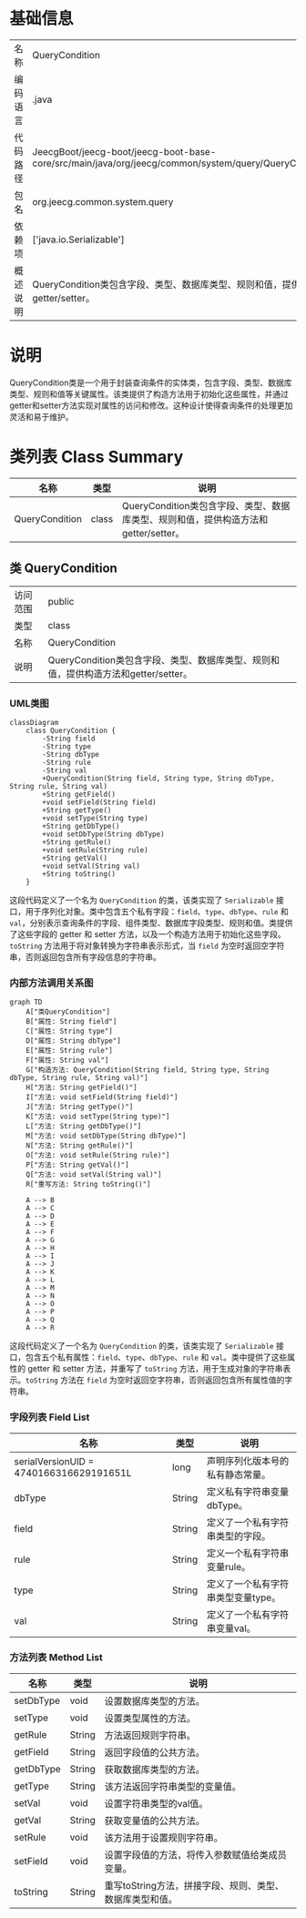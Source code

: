 # 基础信息

|      |      |
|------|------|
| 名称 | QueryCondition |
| 编码语言 | .java |
| 代码路径 | JeecgBoot/jeecg-boot/jeecg-boot-base-core/src/main/java/org/jeecg/common/system/query/QueryCondition.java |
| 包名 | org.jeecg.common.system.query |
| 依赖项 | ['java.io.Serializable'] |
| 概述说明 | QueryCondition类包含字段、类型、数据库类型、规则和值，提供构造方法和getter/setter。 |

# 说明

QueryCondition类是一个用于封装查询条件的实体类，包含字段、类型、数据库类型、规则和值等关键属性。该类提供了构造方法用于初始化这些属性，并通过getter和setter方法实现对属性的访问和修改。这种设计使得查询条件的处理更加灵活和易于维护。

# 类列表 Class Summary

| 名称   | 类型  | 说明 |
|-------|------|-------------|
| QueryCondition | class | QueryCondition类包含字段、类型、数据库类型、规则和值，提供构造方法和getter/setter。 |



## 类 QueryCondition

|      |      |
|------|------|
| 访问范围 | public |
| 类型 | class |
| 名称 | QueryCondition |
| 说明 | QueryCondition类包含字段、类型、数据库类型、规则和值，提供构造方法和getter/setter。 |


### UML类图

```mermaid
classDiagram
    class QueryCondition {
        -String field
        -String type
        -String dbType
        -String rule
        -String val
        +QueryCondition(String field, String type, String dbType, String rule, String val)
        +String getField()
        +void setField(String field)
        +String getType()
        +void setType(String type)
        +String getDbType()
        +void setDbType(String dbType)
        +String getRule()
        +void setRule(String rule)
        +String getVal()
        +void setVal(String val)
        +String toString()
    }
```

这段代码定义了一个名为 `QueryCondition` 的类，该类实现了 `Serializable` 接口，用于序列化对象。类中包含五个私有字段：`field`、`type`、`dbType`、`rule` 和 `val`，分别表示查询条件的字段、组件类型、数据库字段类型、规则和值。类提供了这些字段的 getter 和 setter 方法，以及一个构造方法用于初始化这些字段。`toString` 方法用于将对象转换为字符串表示形式，当 `field` 为空时返回空字符串，否则返回包含所有字段信息的字符串。


### 内部方法调用关系图

```mermaid
graph TD
    A["类QueryCondition"]
    B["属性: String field"]
    C["属性: String type"]
    D["属性: String dbType"]
    E["属性: String rule"]
    F["属性: String val"]
    G["构造方法: QueryCondition(String field, String type, String dbType, String rule, String val)"]
    H["方法: String getField()"]
    I["方法: void setField(String field)"]
    J["方法: String getType()"]
    K["方法: void setType(String type)"]
    L["方法: String getDbType()"]
    M["方法: void setDbType(String dbType)"]
    N["方法: String getRule()"]
    O["方法: void setRule(String rule)"]
    P["方法: String getVal()"]
    Q["方法: void setVal(String val)"]
    R["重写方法: String toString()"]

    A --> B
    A --> C
    A --> D
    A --> E
    A --> F
    A --> G
    A --> H
    A --> I
    A --> J
    A --> K
    A --> L
    A --> M
    A --> N
    A --> O
    A --> P
    A --> Q
    A --> R
```

这段代码定义了一个名为 `QueryCondition` 的类，该类实现了 `Serializable` 接口，包含五个私有属性：`field`、`type`、`dbType`、`rule` 和 `val`。类中提供了这些属性的 getter 和 setter 方法，并重写了 `toString` 方法，用于生成对象的字符串表示。`toString` 方法在 `field` 为空时返回空字符串，否则返回包含所有属性值的字符串。

### 字段列表 Field List

| 名称  | 类型  | 说明 |
|-------|-------|------|
| serialVersionUID = 4740166316629191651L | long | 声明序列化版本号的私有静态常量。 |
| dbType | String | 定义私有字符串变量dbType。 |
| field | String | 定义了一个私有字符串类型的字段。 |
| rule | String | 定义一个私有字符串变量rule。 |
| type | String | 定义了一个私有字符串类型变量type。 |
| val | String | 定义了一个私有字符串变量val。 |

### 方法列表 Method List

| 名称  | 类型  | 说明 |
|-------|-------|------|
| setDbType | void | 设置数据库类型的方法。 |
| setType | void | 设置类型属性的方法。 |
| getRule | String | 方法返回规则字符串。 |
| getField | String | 返回字段值的公共方法。 |
| getDbType | String | 获取数据库类型的方法。 |
| getType | String | 该方法返回字符串类型的变量值。 |
| setVal | void | 设置字符串类型的val值。 |
| getVal | String | 获取变量值的公共方法。 |
| setRule | void | 该方法用于设置规则字符串。 |
| setField | void | 设置字段值的方法，将传入参数赋值给类成员变量。 |
| toString | String | 重写toString方法，拼接字段、规则、类型、数据库类型和值。 |




